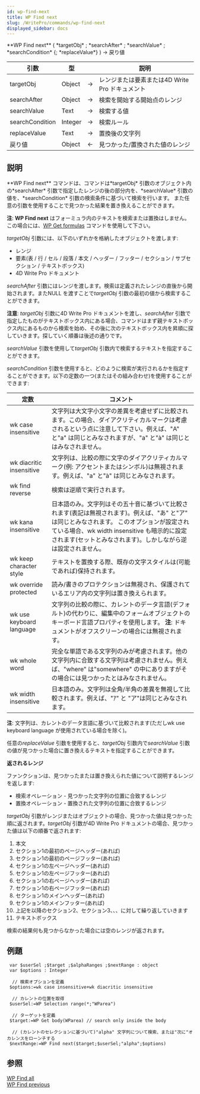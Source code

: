```yaml
---
id: wp-find-next
title: WP Find next
slug: /WritePro/commands/wp-find-next
displayed_sidebar: docs
---
```


<!--REF #_command_.WP Find next.Syntax-->**WP Find next** ( *targetObj* ; *searchAfter* ; *searchValue* ; *searchCondition* {; *replaceValue*} ) -> 戻り値<!-- END REF-->
<!--REF #_command_.WP Find next.Params-->
| 引数 | 型 |  | 説明 |
| --- | --- | --- | --- |
| targetObj | Object | &#8594;  | レンジまたは要素または4D Write Pro ドキュメント |
| searchAfter | Object | &#8594;  | 検索を開始する開始点のレンジ |
| searchValue | Text | &#8594;  | 検索する値 |
| searchCondition | Integer | &#8594;  | 検索ルール |
| replaceValue | Text | &#8594;  | 置換後の文字列 |
| 戻り値 | Object | &#8592; | 見つかった/置換された値のレンジ |

<!-- END REF-->

## 説明 

<!--REF #_command_.WP Find next.Summary-->**WP Find next** コマンドは、コマンドは*targetObj* 引数のオブジェクト内の*searchAfter* 引数で指定したレンジの後の部分内を、*searchValue* 引数の値を、*searchCondition* 引数の検索条件に基づいて検索を行います。<!-- END REF--> また任意の引数を使用することで見つかった結果を置き換えることができます。

**注**: **WP Find next** はフォーミュラ内のテキストを検索または置換はしません。この場合には、[WP Get formulas](wp-get-formulas.md) コマンドを使用して下さい。

*targetObj* 引数には、以下のいずれかを格納したオブジェクトを渡します:

* レンジ
* 要素(表 / 行 / セル / 段落 / 本文 / ヘッダー / フッター / セクション / サブセクション / テキストボックス)
* 4D Write Pro ドキュメント

*searchAfter* 引数にはレンジを渡します。検索は定義されたレンジの直後から開始されます。またNULL を渡すことで*targetObj* 引数の最初の値から検索することができます。

**注意**: *targetObj* 引数に4D Write Pro ドキュメントを渡し、*searchAfter* 引数で指定したものがテキストボックス内にある場合、コマンドはまず親テキストボックス内にあるものから検索を始め、その後に次のテキストボックス内を昇順に探していきます。探していく順番は後述の通りです。

*searchValue* 引数を使用して*targetObj* 引数内で検索するテキストを指定することができます。

*searchCondition* 引数を使用すると、どのように検索が実行されるかを指定することができます。以下の定数の一つ(またはその組み合わせ)を使用することができます: 

| 定数                       | コメント                                                                                                                                            |
| ------------------------ | ----------------------------------------------------------------------------------------------------------------------------------------------- |
| wk case insensitive      | 文字列は大文字小文字の差異を考慮せずに比較されます。この場合、ダイアクリティカルマークは考慮されるという点に注意して下さい。例えば、"A" と"a" は同じとみなされますが、"a" と"à" は同じとはみなされません。                                   |
| wk diacritic insensitive | 文字列は、比較の際に文字のダイアクリティカルマーク(例: アクセントまたはシンボル)は無視されます。例えば、"a" と"à" は同じとみなされます。                                                                      |
| wk find reverse          | 検索は逆順で実行されます。                                                                                                                                   |
| wk kana insensitive      | 日本語のみ。文字列はその五十音に基づいて比較されます(表記は無視されます)。例えば、"あ" と"ア" は同じとみなされます。 このオプションが設定されている場合、wk width insensitive  も暗示的に設定されます(セットとみなされます)。しかしながら逆は設定されません。 |
| wk keep character style  | テキストを置換する際、既存の文字スタイルは(可能であれば)保持されます。                                                                                                            |
| wk override protected    | 読み/書きのプロテクションは無視され、保護されているエリア内の文字列は置き換えられます。                                                                                                    |
| wk use keyboard language | 文字列の比較の際に、カレントのデータ言語(デフォルト)の代わりに、編集中のフォームオブジェクトのキーボード言語プロパティを使用します。 **注**: ドキュメントがオフスクリーンの場合には無視されます。                                           |
| wk whole word            | 完全な単語である文字列のみが考慮されます。他の文字列内に合致する文字列は考慮されません。例えば、"where" は"somewhere" の中にありますがその場合には見つかったとはみなされません。                                              |
| wk width insensitive     | 日本語のみ。文字列は全角/半角の差異を無視して比較されます。例えば、"ｱ" と "ア"は同じとみなされます。                                                                                          |

**注**: 文字列は、カレントのデータ言語に基づいて比較されます(ただしwk use keyboard language が使用されている場合を除く)。

任意の*replaceValue* 引数を使用すると、*targetObj* 引数内で*searchValue* 引数の値が見つかった場合に置き換えるテキストを指定することができます。

**返されるレンジ**

ファンクションは、見つかったまたは置き換えられた値について説明するレンジを返します:

* 検索オペレーション - 見つかった文字列の位置に合致するレンジ
* 置換オペレーション - 置換された文字列の位置に合致するレンジ

*targetObj* 引数がレンジまたはオブジェクトの場合、見つかった値は見つかった順に返されます。*targetObj* 引数が4D Write Pro ドキュメントの場合、見つかった値は以下の順番で返されます:

1. 本文
2. セクション1の最初のページヘッダー(あれば)
3. セクション1の最初のページフッター(あれば)
4. セクション1の左ページヘッダー(あれば)
5. セクション1の左ページフッター(あれば)
6. セクション1の右ページヘッダー(あれば)
7. セクション1の右ページフッター(あれば)
8. セクション1のメインヘッダー(あれば)
9. セクション1のメインフッター(あれば)
10. 上記を以降のセクション2、セクション3、、、に対して繰り返していきます
11. テキストボックス

検索の結果何も見つからなかった場合には空のレンジが返されます。

## 例題 

```4d
 var $userSel ;$target ;$alphaRanges ;$nextRange : object
 var $options : Integer
 
  // 検索オプションを定義
 $options:=wk case insensitive+wk diacritic insensitive
 
  // カレントの位置を取得
 $userSel:=WP Selection range(*;"WParea")
 
  // ターゲットを定義
 $target:=WP Get body(WParea) // search only inside the body
 
  // (カレントのセレクションに基づいて)"alpha" 文字列について検索、または"次に"オカレンスをローンチする
 $nextRange:=WP Find next($target;$userSel;"alpha";$options)
```

## 参照 

[WP Find all](wp-find-all.md)  
[WP Find previous](wp-find-previous.md)  